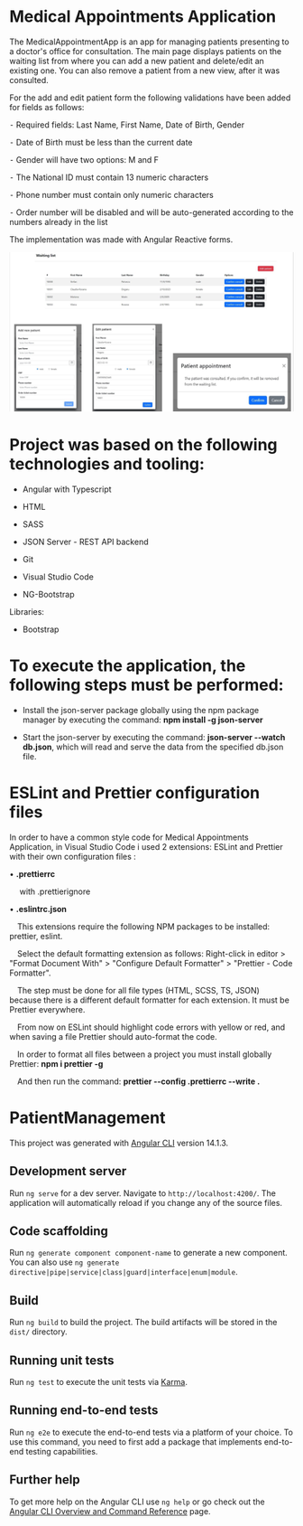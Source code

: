 # Medical Appointments Application

The MedicalAppointmentApp is an app for managing patients presenting to a doctor's office for consultation. The main page displays patients on the waiting list from where you can add a new patient and delete/edit an existing one. You can also remove a patient from a new view, after it was consulted. 


For the add and edit patient form the following validations have been added for fields as follows:

⁃ Required fields: Last Name, First Name, Date of Birth, Gender

⁃ Date of Birth must be less than the current date

⁃ Gender will have two options: M and F

⁃ The National ID must contain 13 numeric characters

⁃ Phone number must contain only numeric characters

⁃ Order number will be disabled and will be auto-generated according to
the numbers already in the list

The implementation was made with Angular Reactive forms.

<img src="medical-appointment.jpg">

# Project was based on the following technologies and tooling:
- Angular with Typescript

- HTML

- SASS 

- JSON Server - REST API backend

- Git

- Visual Studio Code

- NG-Bootstrap

Libraries:

- Bootstrap

# To execute the application, the following steps must be performed:
- Install the json-server package globally using the npm package manager by executing the command: **npm install -g json-server**

- Start the json-server by executing the command: **json-server --watch db.json**, which will read and serve the data from the specified db.json file.


# ESLint and Prettier configuration files 

In order to have a common style code for Medical Appointments Application, in Visual Studio Code i used 2 extensions: ESLint and Prettier with their own configuration files :

•	**.prettierrc**

  with .prettierignore

•	**.eslintrc.json** 

 This extensions require the following NPM packages to be installed: prettier, eslint.

 Select the default formatting extension as follows: Right-click in editor > "Format Document With" > "Configure Default Formatter" > "Prettier - Code Formatter". 

 The step must be done for all file types (HTML, SCSS, TS, JSON) because there is a different default formatter for each extension. It must be Prettier everywhere.

 From now on ESLint should highlight code errors with yellow or red, and when saving a file Prettier should auto-format the code.

 In order to format all files between a project you must install globally Prettier:
**npm i prettier -g**

 And then run the command:
**prettier --config .prettierrc --write .**
# PatientManagement

This project was generated with [Angular CLI](https://github.com/angular/angular-cli) version 14.1.3.

## Development server

Run `ng serve` for a dev server. Navigate to `http://localhost:4200/`. The application will automatically reload if you change any of the source files.

## Code scaffolding

Run `ng generate component component-name` to generate a new component. You can also use `ng generate directive|pipe|service|class|guard|interface|enum|module`.

## Build

Run `ng build` to build the project. The build artifacts will be stored in the `dist/` directory.

## Running unit tests

Run `ng test` to execute the unit tests via [Karma](https://karma-runner.github.io).

## Running end-to-end tests

Run `ng e2e` to execute the end-to-end tests via a platform of your choice. To use this command, you need to first add a package that implements end-to-end testing capabilities.

## Further help

To get more help on the Angular CLI use `ng help` or go check out the [Angular CLI Overview and Command Reference](https://angular.io/cli) page.
